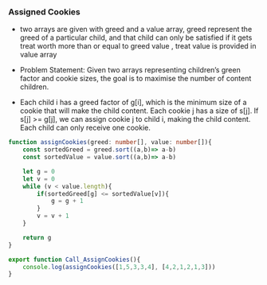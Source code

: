 ### Assigned Cookies
- two arrays are given with greed and a value array, greed represent the greed of a particular child, and that child can only be satisfied if it gets treat worth more than or equal to greed value , treat value is provided in value array

- Problem Statement: Given two arrays representing children’s green factor and cookie sizes, the goal is to maximise the number of content children.
- Each child i has a greed factor of g[i], which is the minimum size of a cookie that will make the child content. Each cookie j has a size of s[j]. If s[j] >= g[j], we can assign cookie j to child i, making the child content. Each child can only receive one cookie.



```ts
function assignCookies(greed: number[], value: number[]){
    const sortedGreed = greed.sort((a,b)=> a-b)
    const sortedValue = value.sort((a,b)=> a-b)

    let g = 0
    let v = 0
    while (v < value.length){
        if(sortedGreed[g] <= sortedValue[v]){
            g = g + 1
        }
        v = v + 1 
    }

    return g
}

export function Call_AssignCookies(){
    console.log(assignCookies([1,5,3,3,4], [4,2,1,2,1,3]))
}

```
